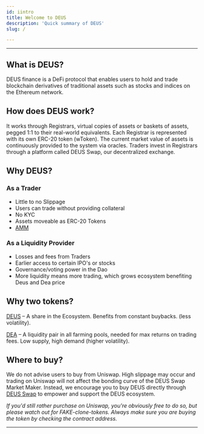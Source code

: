 ```yaml
---
id: iintro
title: Welcome to DEUS
description: 'Quick summary of DEUS'
slug: /

---
```


___

## What is DEUS?

DEUS finance is a DeFi protocol that enables users to hold and trade blockchain derivatives of traditional assets such as stocks and indices on the Ethereum network.

## How does DEUS work?

It works through Registrars, virtual copies of assets or baskets of assets, pegged 1:1 to their real-world equivalents. Each Registrar is represented with its own ERC-20 token (wToken). The current market value of assets is continuously provided to the system via oracles. Traders invest in Registrars through a platform called DEUS Swap, our decentralized exchange.

## Why DEUS?

### As a Trader
- Little to no Slippage
- Users can trade without providing collateral
- No KYC
- Assets moveable as ERC-20 Tokens
- [AMM](amm)

### As a Liquidity Provider
- Losses and fees from Traders
- Earlier access to certain IPO's or stocks
- Governance/voting power in the Dao
- More liquidity means more trading, which grows ecosystem benefiting Deus and Dea price


## Why two tokens?

[DEUS](deus.md) – A share in the Ecosystem. Benefits from constant buybacks. (less volatility).

[DEA](dea) – A liquidity pair in all farming pools, needed for max returns on trading fees. Low supply, high demand (higher volatility).


## Where to buy? 
We do not advise users to buy from Uniswap. High slippage may occur and trading on Uniswap will not affect the bonding curve of the DEUS Swap Market Maker. Instead, we encourage you to buy DEUS directly through [DEUS Swap](https://app.deus.finance/swap) to empower and support the DEUS ecosystem. 

*If you'd still rather purchase on Uniswap, you're obviously free to do so, but please watch out for FAKE-clone-tokens. Always make sure you are buying the token by checking the contract address.*






___

